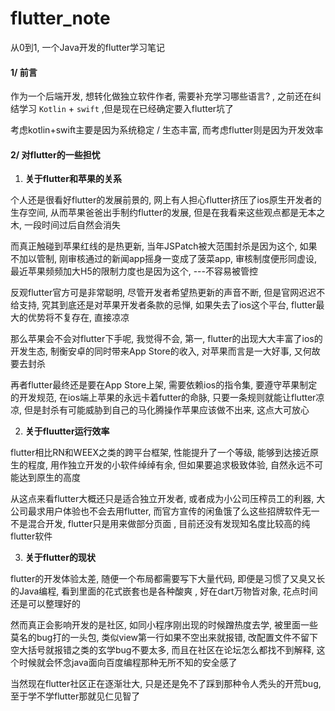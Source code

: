 # flutter_note

从0到1, 一个Java开发的flutter学习笔记







#### 1/ 前言

作为一个后端开发, 想转化做独立软件作者, 需要补充学习哪些语言? , 之前还在纠结学习 `Kotlin` + `swift` ,但是现在已经确定要入flutter坑了

考虑kotlin+swift主要是因为系统稳定 / 生态丰富, 而考虑flutter则是因为开发效率

  





#### 2/ 对flutter的一些担忧



1. **关于flutter和苹果的关系**

个人还是很看好flutter的发展前景的, 网上有人担心flutter挤压了ios原生开发者的生存空间, 从而苹果爸爸出手制约flutter的发展, 但是在我看来这些观点都是无本之木, 一段时间过后自然会消失



而真正触碰到苹果红线的是热更新, 当年JSPatch被大范围封杀是因为这个, 如果不加以管制, 刚审核通过的新闻app摇身一变成了菠菜app, 审核制度便形同虚设, 最近苹果频频加大H5的限制力度也是因为这个, ---不容易被管控



反观flutter官方可是非常聪明, 尽管开发者希望热更新的声音不断, 但是官网迟迟不给支持, 究其到底还是对苹果开发者条款的忌惮, 如果失去了ios这个平台, flutter最大的优势将不复存在, 直接凉凉



那么苹果会不会对flutter下手呢, 我觉得不会, 第一, flutter的出现大大丰富了ios的开发生态, 制衡安卓的同时带来App Store的收入,  对苹果而言是一大好事, 又何故要去封杀



再者flutter最终还是要在App Store上架, 需要依赖ios的指令集, 要遵守苹果制定的开发规范, 在ios端上苹果的永远卡着futter的命脉, 只要一条规则就能让flutter凉凉, 但是封杀有可能威胁到自己的马化腾操作苹果应该做不出来, 这点大可放心



2. **关于fluutter运行效率**

flutter相比RN和WEEX之类的跨平台框架, 性能提升了一个等级, 能够到达接近原生的程度, 用作独立开发的小软件绰绰有余, 但如果要追求极致体验, 自然永远不可能达到原生的高度



从这点来看flutter大概还只是适合独立开发者, 或者成为小公司压榨员工的利器, 大公司最求用户体验也不会去用flutter, 而官方宣传的闲鱼饿了么这些招牌软件无一不是混合开发, flutter只是用来做部分页面 , 目前还没有发现知名度比较高的纯flutter软件





3. **关于flutter的现状**

flutter的开发体验太差, 随便一个布局都需要写下大量代码, 即便是习惯了又臭又长的Java编程, 看到里面的花式嵌套也是各种酸爽 ,  好在dart万物皆对象,  花点时间还是可以整理好的



然而真正会影响开发的是社区, 如同小程序刚出现的时候蹭热度去学, 被里面一些莫名的bug打的一头包, 类似view第一行如果不空出来就报错, 改配置文件不留下空大括号就报错之类的玄学bug不要太多, 而且在社区在论坛怎么都找不到解释, 这个时候就会怀念java面向百度编程那种无所不知的安全感了



当然现在flutter社区正在逐渐壮大, 只是还是免不了踩到那种令人秃头的开荒bug,  至于学不学flutter那就见仁见智了



